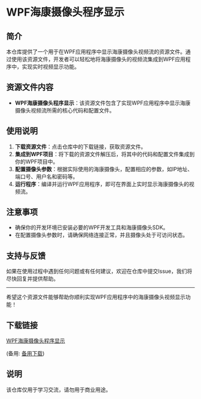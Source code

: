 # WPF海康摄像头程序显示

## 简介

本仓库提供了一个用于在WPF应用程序中显示海康摄像头视频流的资源文件。通过使用该资源文件，开发者可以轻松地将海康摄像头的视频流集成到WPF应用程序中，实现实时视频显示功能。

## 资源文件内容

- **WPF海康摄像头程序显示**：该资源文件包含了实现WPF应用程序中显示海康摄像头视频流所需的核心代码和配置文件。

## 使用说明

1. **下载资源文件**：点击仓库中的下载链接，获取资源文件。
2. **集成到WPF项目**：将下载的资源文件解压后，将其中的代码和配置文件集成到你的WPF项目中。
3. **配置摄像头参数**：根据实际使用的海康摄像头，配置相应的参数，如IP地址、端口号、用户名和密码等。
4. **运行程序**：编译并运行WPF应用程序，即可在界面上实时显示海康摄像头的视频流。

## 注意事项

- 确保你的开发环境已安装必要的WPF开发工具和海康摄像头SDK。
- 在配置摄像头参数时，请确保网络连接正常，并且摄像头处于可访问状态。

## 支持与反馈

如果在使用过程中遇到任何问题或有任何建议，欢迎在仓库中提交Issue，我们将尽快回复并提供帮助。

---

希望这个资源文件能够帮助你顺利实现WPF应用程序中的海康摄像头视频显示功能！

## 下载链接
[WPF海康摄像头程序显示](https://pan.quark.cn/s/ada2a11d3f6a) 

(备用: [备用下载](https://pan.baidu.com/s/1416ooXymzSflZRVCmBB7Uw?pwd=1234))

## 说明

该仓库仅用于学习交流，请勿用于商业用途。
